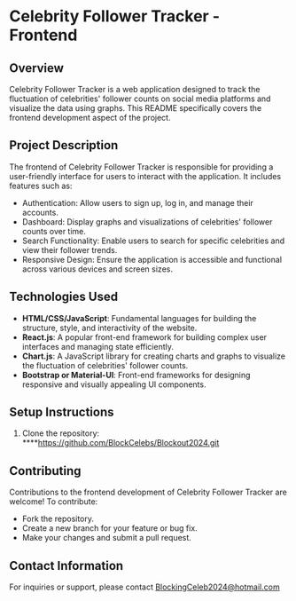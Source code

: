 # Celebrity Follower Tracker - Frontend

## Overview
Celebrity Follower Tracker is a web application designed to track the fluctuation of celebrities' follower counts on social media platforms and visualize the data using graphs. This README specifically covers the frontend development aspect of the project.

## Project Description
The frontend of Celebrity Follower Tracker is responsible for providing a user-friendly interface for users to interact with the application. It includes features such as:
- Authentication: Allow users to sign up, log in, and manage their accounts.
- Dashboard: Display graphs and visualizations of celebrities' follower counts over time.
- Search Functionality: Enable users to search for specific celebrities and view their follower trends.
- Responsive Design: Ensure the application is accessible and functional across various devices and screen sizes.

## Technologies Used
- **HTML/CSS/JavaScript**: Fundamental languages for building the structure, style, and interactivity of the website.
- **React.js**: A popular front-end framework for building complex user interfaces and managing state efficiently.
- **Chart.js**: A JavaScript library for creating charts and graphs to visualize the fluctuation of celebrities' follower counts.
- **Bootstrap or Material-UI**: Front-end frameworks for designing responsive and visually appealing UI components.

## Setup Instructions
1. Clone the repository:
****https://github.com/BlockCelebs/Blockout2024.git


## Contributing
Contributions to the frontend development of Celebrity Follower Tracker are welcome! To contribute:
- Fork the repository.
- Create a new branch for your feature or bug fix.
- Make your changes and submit a pull request.



## Contact Information
For inquiries or support, please contact BlockingCeleb2024@hotmail.com
